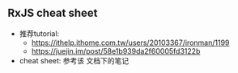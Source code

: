 ## RxJS cheat sheet

* 推荐tutorial:
  * https://ithelp.ithome.com.tw/users/20103367/ironman/1199
  * https://juejin.im/post/58e1b939da2f60005fd3122b
* cheat sheet: 参考该 文档下的笔记

